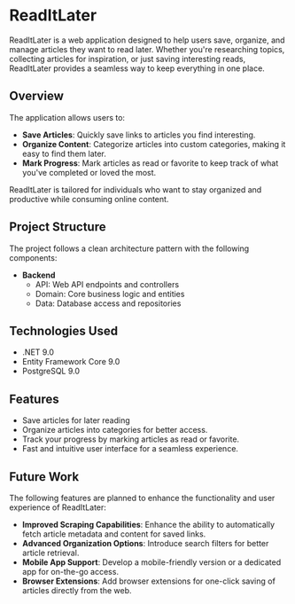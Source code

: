# ReadItLater

ReadItLater is a web application designed to help users save, organize, and manage articles they want to read later. Whether you're researching topics, collecting articles for inspiration, or just saving interesting reads, ReadItLater provides a seamless way to keep everything in one place.

## Overview

The application allows users to:

- **Save Articles**: Quickly save links to articles you find interesting.
- **Organize Content**: Categorize articles into custom categories, making it easy to find them later.
- **Mark Progress**: Mark articles as read or favorite to keep track of what you've completed or loved the most.

ReadItLater is tailored for individuals who want to stay organized and productive while consuming online content.

## Project Structure

The project follows a clean architecture pattern with the following components:

- **Backend**
  - API: Web API endpoints and controllers
  - Domain: Core business logic and entities
  - Data: Database access and repositories

## Technologies Used

- .NET 9.0
- Entity Framework Core 9.0
- PostgreSQL 9.0

## Features

- Save articles for later reading
- Organize articles into categories for better access.
- Track your progress by marking articles as read or favorite.
- Fast and intuitive user interface for a seamless experience.

## Future Work

The following features are planned to enhance the functionality and user experience of ReadItLater:

- **Improved Scraping Capabilities**: Enhance the ability to automatically fetch article metadata and content for saved links.
- **Advanced Organization Options**: Introduce search filters for better article retrieval.
- **Mobile App Support**: Develop a mobile-friendly version or a dedicated app for on-the-go access.
- **Browser Extensions**: Add browser extensions for one-click saving of articles directly from the web.
